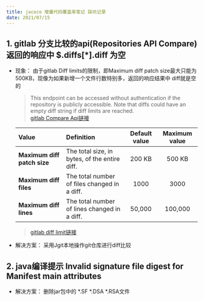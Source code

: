 ```yaml
---
title: jacoco 增量代码覆盖率笔记 踩坑记录
date: 2021/07/15 
---
```

## 1. gitlab 分支比较的api(Repositories API Compare) 返回的响应中 $.diffs[*].diff 为空
  - 现象： 由于gitlab Diff limits的限制，即Maximum diff patch size最大只能为500KB，现像为如果新增一个文件行数特别多，返回的响应结果中 diff就是空的
    > This endpoint can be accessed without authentication if the repository is publicly accessible. Note that diffs could have an empty diff string if diff limits are reached.  <br/> [gitlab Compare Api链接](https://docs.gitlab.com/ee/api/repositories.html#compare-branches-tags-or-commits)<br/>
    > 
      | Value                       | Definition                                    | Default value | Maximum value |
      | :-------------------------- | :-------------------------------------------- | :-----------: | :-----------: |
      | **Maximum diff patch size** | The total size, in bytes, of the entire diff. |    200 KB     |    500 KB     |
      | **Maximum diff files**      | The total number of files changed in a diff.  |     1000      |     3000      |
      | **Maximum diff lines**      | The total number of lines changed in a diff.  |    50,000     |    100,000    |
     > [gitlab diff limit链接](https://docs.gitlab.com/ee/user/admin_area/diff_limits.html)
  - 解决方案： 采用Jgit本地操作git仓库进行diff比较
## 2. java编译提示 Invalid signature file digest for Manifest main attributes 
  - 解决方案： 删除jar包中的 *.SF *.DSA  *.RSA文件  
